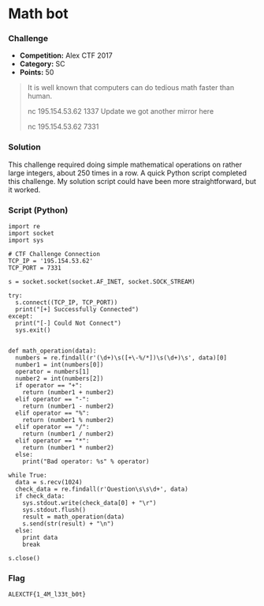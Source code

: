 # Math bot

### Challenge
- **Competition:** Alex CTF 2017
- **Category:** SC
- **Points:** 50

> It is well known that computers can do tedious math faster than human.
> 
> nc 195.154.53.62 1337
> Update
> we got another mirror here
> 
> nc 195.154.53.62 7331


### Solution

This challenge required doing simple mathematical operations on rather large integers, about 250 times in a row.  A quick Python script completed this challenge.  My solution script could have been more straightforward, but it worked.

### Script (Python)

```none
import re
import socket
import sys

# CTF Challenge Connection
TCP_IP = '195.154.53.62'
TCP_PORT = 7331

s = socket.socket(socket.AF_INET, socket.SOCK_STREAM)

try:
  s.connect((TCP_IP, TCP_PORT))
  print("[+] Successfully Connected")
except:
  print("[-] Could Not Connect")
  sys.exit()


def math_operation(data):
  numbers = re.findall(r'(\d+)\s([+\-%/*])\s(\d+)\s', data)[0]
  number1 = int(numbers[0])
  operator = numbers[1]
  number2 = int(numbers[2])
  if operator == "+":
    return (number1 + number2)
  elif operator == "-":
    return (number1 - number2)
  elif operator == "%":
    return (number1 % number2)
  elif operator == "/":
    return (number1 / number2)
  elif operator == "*":
    return (number1 * number2)
  else:
    print("Bad operator: %s" % operator)

while True:
  data = s.recv(1024)
  check_data = re.findall(r'Question\s\s\d+', data)
  if check_data:
    sys.stdout.write(check_data[0] + "\r")
    sys.stdout.flush()
    result = math_operation(data)
    s.send(str(result) + "\n")
  else:
    print data
    break

s.close()
```


### Flag

`ALEXCTF{1_4M_l33t_b0t}`